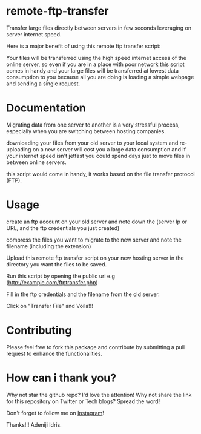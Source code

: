 # remote-ftp-transfer
Transfer large files directly between servers in few seconds leveraging on server internet speed.

Here is a major benefit of using this remote ftp transfer script:

Your files will be transferred using the high speed internet access of the online server, so even if you are in a place with poor network this script comes in handy and your large files will be transferred at lowest data consumption to you because all you are doing is loading a simple webpage and sending a single request.

# Documentation
Migrating data from one server to another is a very stressful process, especially when you are switching between hosting companies.

downloading your files from your old server to your local system and re-uploading on a new server will cost you a large data consumption and if your internet speed isn't jetfast you could spend days just to move files in between online servers.

this script would come in handy, it works based on the file transfer protocol (FTP).

# Usage
create an ftp account on your old server and note down the (server Ip or URL, and the ftp credentials you just created)

compress the files you want to migrate to the new server and note the filename (including the extension)

Upload this remote ftp transfer script on your new hosting server in the directory you want the files to be saved.

Run this script by opening the public url e.g (http://example.com/ftptransfer.php)

Fill in the ftp credentials and the filename from the old server.

Click on "Transfer File" and Voila!!!

# Contributing
Please feel free to fork this package and contribute by submitting a pull request to enhance the functionalities.

# How can i thank you?
Why not star the github repo? I'd love the attention! Why not share the link for this repository on Twitter or Tech blogs? Spread the word!

Don't forget to follow me on <a href = "https://instagram.com/realprinceviper">Instagram</a>!

Thanks!!! Adeniji Idris.
